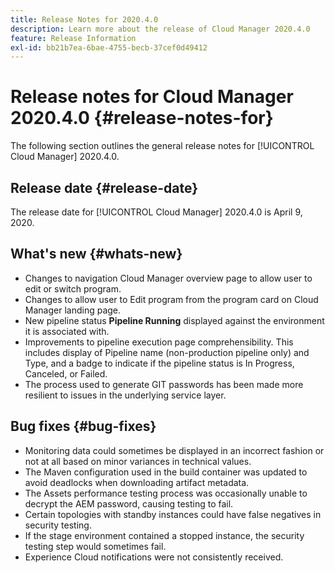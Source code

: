 ```yaml
---
title: Release Notes for 2020.4.0
description: Learn more about the release of Cloud Manager 2020.4.0
feature: Release Information
exl-id: bb21b7ea-6bae-4755-becb-37cef0d49412
---
```

# Release notes for Cloud Manager 2020.4.0 {#release-notes-for}

The following section outlines the general release notes for [!UICONTROL Cloud Manager] 2020.4.0.

## Release date {#release-date}

The release date for [!UICONTROL Cloud Manager] 2020.4.0 is April 9, 2020.

## What's new {#whats-new}

* Changes to navigation Cloud Manager overview page to allow user to edit or switch program.
* Changes to allow user to Edit program from the program card on Cloud Manager landing page.
* New pipeline status **Pipeline Running** displayed against the environment it is associated with.
* Improvements to pipeline execution page comprehensibility. This includes display of Pipeline name (non-production pipeline only) and Type, and a badge to indicate if the pipeline status is In Progress, Canceled, or Failed.
* The process used to generate GIT passwords has been made more resilient to issues in the underlying service layer.

## Bug fixes {#bug-fixes}

* Monitoring data could sometimes be displayed in an incorrect fashion or not at all based on minor variances in technical values.
* The Maven configuration used in the build container was updated to avoid deadlocks when downloading artifact metadata.
* The Assets performance testing process was occasionally unable to decrypt the AEM password, causing testing to fail.
* Certain topologies with standby instances could have false negatives in security testing.
* If the stage environment contained a stopped instance, the security testing step would sometimes fail.
* Experience Cloud notifications were not consistently received.
